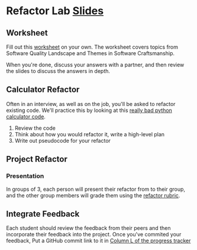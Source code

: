 # Refactor Lab [Slides](https://docs.google.com/presentation/d/1m0kThdvtIBEisF11LBt0NaYoz6_Nvqjk-m0vm-PGr3s/edit?usp=sharing)

## Worksheet

Fill out this [worksheet](https://docs.google.com/document/d/1tuuphKrVfIUQWQsDVb75AgF2eFm4i-2udnEXqPtHUN0/edit) on your own. The worksheet covers topics from Software Quality Landscape and Themes in Software Craftsmanship.

When you're done, discuss your answers with a partner, and then review the slides to discuss the answers in depth.

## Calculator Refactor

Often in an interview, as well as on the job, you'll be asked to refactor existing code. We'll practice this by looking at this [really bad python calculator code](https://github.com/sobolevn/python-code-disasters/blob/master/python/my_first_calculator.py).

1. Review the code
1. Think about how you would refactor it, write a high-level plan
1. Write out pseudocode for your refactor

## Project Refactor

### Presentation

In groups of 3, each person will present their refactor from  to their group, and the other group members will grade them using the [refactor rubric](https://docs.google.com/document/d/1z3wb-LJK4rKVdV97uUQtweBDC56TWPg7GW3CH6nWA4I/edit).

## Integrate Feedback

Each student should review the feedback from their peers and then incorporate their feedback into the project. Once you've commited your feedback, Put a GitHub commit link to it in [Column L of the progress tracker](http://make.sc/trackspd1.4)
